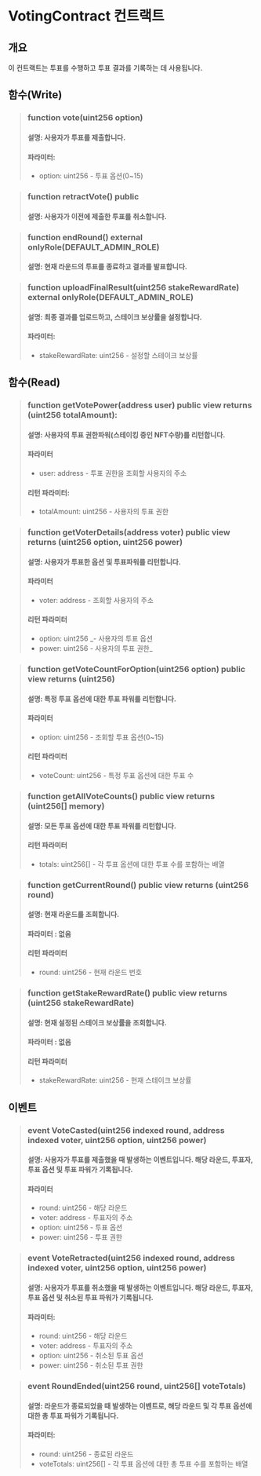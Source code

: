 # VotingContract 컨트랙트
## 개요
이 컨트랙트는 투표를 수행하고 투표 결과를 기록하는 데 사용됩니다.

## 함수(Write)
> ### function vote(uint256 option)
> #### 설명: 사용자가 투표를 제출합니다.
> #### 파라미터:
> * option: uint256 - 투표 옵션(0~15)

> ### function retractVote() public
> #### 설명: 사용자가 이전에 제출한 투표를 취소합니다.

> ### function endRound() external onlyRole(DEFAULT_ADMIN_ROLE) 
> #### 설명: 현재 라운드의 투표를 종료하고 결과를 발표합니다.

> ### function uploadFinalResult(uint256 stakeRewardRate) external onlyRole(DEFAULT_ADMIN_ROLE)
> #### 설명: 최종 결과를 업로드하고, 스테이크 보상률을 설정합니다.
> #### 파라미터:
> * stakeRewardRate: uint256 - 설정할 스테이크 보상률

## 함수(Read)
> ### function getVotePower(address user) public view returns (uint256 totalAmount):
> #### 설명: 사용자의 투표 권한파워(스테이킹 중인 NFT수량)를 리턴합니다.
> #### 파라미터
> * user: address - 투표 권한을 조회할 사용자의 주소
> #### 리턴 파라미터:
> * totalAmount: uint256 - 사용자의 투표 권한

> ### function getVoterDetails(address voter) public view returns (uint256 option, uint256 power)
> #### 설명: 사용자가 투표한 옵션 및 투표파워를 리턴합니다.
> #### 파라미터
> * voter: address - 조회할 사용자의 주소
> #### 리턴 파라미터
> * option: uint256 _- 사용자의 투표 옵션
> * power: uint256 - 사용자의 투표 권한_

> ### function getVoteCountForOption(uint256 option) public view returns (uint256)
> #### 설명: 특정 투표 옵션에 대한 투표 파워를 리턴합니다.
> #### 파라미터
> * option: uint256 - 조회할 투표 옵션(0~15)
> #### 리턴 파라미터
> * voteCount: uint256 - 특정 투표 옵션에 대한 투표 수

> ### function getAllVoteCounts() public view returns (uint256[] memory)
> #### 설명: 모든 투표 옵션에 대한 투표 파워를 리턴합니다.
> #### 리턴 파라미터
> * totals: uint256[] - 각 투표 옵션에 대한 투표 수를 포함하는 배열

> ### function getCurrentRound() public view returns (uint256 round)
> #### 설명: 현재 라운드를 조회합니다.
> #### 파라미터 : 없음
> #### 리턴 파라미터
> * round: uint256 - 현재 라운드 번호

> ### function getStakeRewardRate() public view returns (uint256 stakeRewardRate)
> #### 설명: 현재 설정된 스테이크 보상률을 조회합니다.
> #### 파라미터 : 없음
> #### 리턴 파라미터
> * stakeRewardRate: uint256 - 현재 스테이크 보상률

## 이벤트
> ### event VoteCasted(uint256 indexed round, address indexed voter, uint256 option, uint256 power)
> #### 설명: 사용자가 투표를 제출했을 때 발생하는 이벤트입니다. 해당 라운드, 투표자, 투표 옵션 및 투표 파워가 기록됩니다.
> #### 파라미터
> * round: uint256 - 해당 라운드
> * voter: address - 투표자의 주소
> * option: uint256 - 투표 옵션
> * power: uint256 - 투표 권한

> ### event VoteRetracted(uint256 indexed round, address indexed voter, uint256 option, uint256 power)
> #### 설명: 사용자가 투표를 취소했을 때 발생하는 이벤트입니다. 해당 라운드, 투표자, 투표 옵션 및 취소된 투표 파워가 기록됩니다.
> #### 파라미터:
> * round: uint256 - 해당 라운드
> * voter: address - 투표자의 주소
> * option: uint256 - 취소된 투표 옵션
> * power: uint256 - 취소된 투표 권한

> ### event RoundEnded(uint256 round, uint256[] voteTotals)
> #### 설명: 라운드가 종료되었을 때 발생하는 이벤트로, 해당 라운드 및 각 투표 옵션에 대한 총 투표 파워가 기록됩니다.
> #### 파라미터:
> * round: uint256 - 종료된 라운드
> * voteTotals: uint256[] - 각 투표 옵션에 대한 총 투표 수를 포함하는 배열